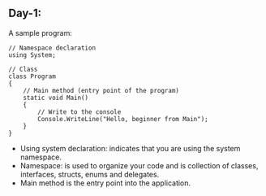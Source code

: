## Day-1:

A sample program:

```
// Namespace declaration
using System;

// Class
class Program
{
    // Main method (entry point of the program)
    static void Main()
    {
        // Write to the console
        Console.WriteLine("Hello, beginner from Main");
    }
}
```

- Using system declaration: indicates that you are using the system namespace.
- Namespace: is used to organize your code and is collection of classes, interfaces, structs, enums and delegates.
- Main method is the entry point into the application.